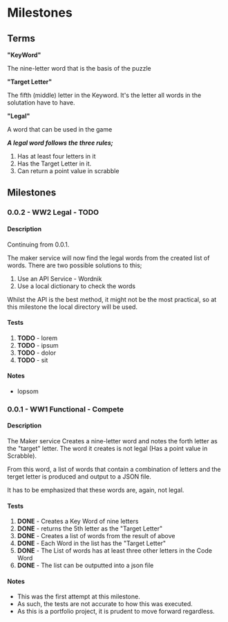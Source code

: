 # Milestones

## Terms
**"KeyWord"**
    
The nine-letter word that is the basis of the puzzle

**"Target Letter"**
    
The fifth (middle) letter in the Keyword. It's the letter all words in the solutation have to have.

**"Legal"**

A word that can be used in the game 

***A legal word follows the three rules;***
1. Has at least four letters in it
2. Has the Target Letter in it.
3. Can return a point value in scrabble

## Milestones

### 0.0.2 - WW2 Legal - TODO
#### Description
Continuing from 0.0.1. 

The maker service will now find the legal words from the created list of words.
There are two possible solutions to this;
    
1. Use an API Service - Wordnik
2. Use a local dictionary to check the words

Whilst the API is the best method, it might not be the most practical, so at this milestone the local directory will 
be used.

#### Tests
1. **TODO** - lorem
2. **TODO** - ipsum
3. **TODO** - dolor
4. **TODO** - sit
 
#### Notes

- lopsom

### 0.0.1 - WW1 Functional - Compete
#### Description
The Maker service Creates a nine-letter word and notes the forth letter as the "target" letter. The word it creates is 
not legal (Has a point value in Scrabble).

From this word, a list of words that contain a combination of letters and the terget letter is produced and output 
to a JSON file. 

It has to be emphasized that these words are, again, not legal.

#### Tests 
1. **DONE** - Creates a Key Word of nine letters
2. **DONE** - returns the 5th letter as the "Target Letter"
3. **DONE** - Creates a list of words from the result of above
4. **DONE** - Each Word in the list has the "Target Letter"
5. **DONE** - The List of words has at least three other letters in the Code Word
6. **DONE** - The list can be outputted into a json file

#### Notes
- This was the first attempt at this milestone.  
- As such, the tests are not accurate to how this was executed.
- As this is a portfolio project, it is prudent to move forward regardless.